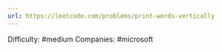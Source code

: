```yaml
---
url: https://leetcode.com/problems/print-words-vertically
---
```


Difficulty: #medium
Companies: #microsoft